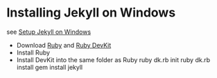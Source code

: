 # Installing Jekyll on Windows

see [Setup Jekyll on Windows](http://yizeng.me/2013/05/10/setup-jekyll-on-windows/)

- Download [Ruby](http://dl.bintray.com/oneclick/rubyinstaller/rubyinstaller-2.0.0-p247-x64.exe?direct) and [Ruby DevKit](http://rubyforge.org/frs/download.php/76808/DevKit-mingw64-64-4.7.2-20130224-1432-sfx.exe)
- Install Ruby
- Install DevKit into the same folder as Ruby
    ruby dk.rb init
    ruby dk.rb install
    gem install jekyll
